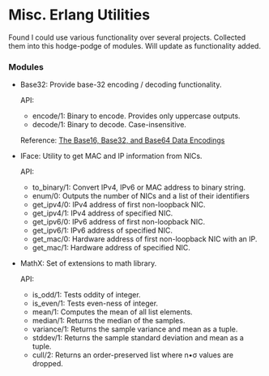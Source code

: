 # Misc. Erlang  Utilities

Found I could use various functionality over several projects. Collected them into this hodge-podge of modules. Will update as functionality added.

### Modules
 - Base32: Provide base-32 encoding / decoding functionality.
 
   API:
    - encode/1: Binary to encode. Provides only uppercase outputs.
    - decode/1: Binary to decode. Case-insensitive.
    
    Reference: [The Base16, Base32, and Base64 Data Encodings](https://tools.ietf.org/html/rfc4648#section-6)
    
 - IFace: Utility to get MAC and IP information from NICs.
 
   API:
    - to_binary/1: Convert IPv4, IPv6 or MAC address to binary string.
    - enum/0: Outputs the number of NICs and a list of their identifiers
    - get_ipv4/0: IPv4 address of first non-loopback NIC.
    - get_ipv4/1: IPv4 address of specified NIC.
    - get_ipv6/0: IPv6 address of first non-loopback NIC.
    - get_ipv6/1: IPv6 address of specified NIC.
    - get_mac/0: Hardware address of first non-loopback NIC with an IP.
    - get_mac/1: Hardware address of specified NIC.
    
 - MathX: Set of extensions to math library.
 
   API:
    - is_odd/1: Tests oddity of integer.
    - is_even/1: Tests even-ness of integer.
    - mean/1: Computes the mean of all list elements.
    - median/1: Returns the median of the samples.
    - variance/1: Returns the sample variance and mean as a tuple.
    - stddev/1: Returns the sample standard deviation and mean as a tuple.
    - cull/2: Returns an order-preserved list where n•σ values are dropped.
